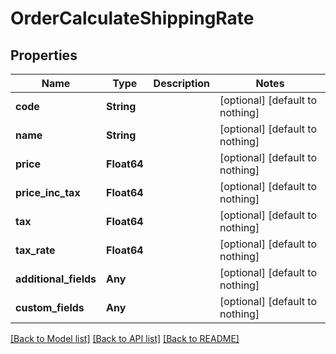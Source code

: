 # OrderCalculateShippingRate


## Properties
Name | Type | Description | Notes
------------ | ------------- | ------------- | -------------
**code** | **String** |  | [optional] [default to nothing]
**name** | **String** |  | [optional] [default to nothing]
**price** | **Float64** |  | [optional] [default to nothing]
**price_inc_tax** | **Float64** |  | [optional] [default to nothing]
**tax** | **Float64** |  | [optional] [default to nothing]
**tax_rate** | **Float64** |  | [optional] [default to nothing]
**additional_fields** | **Any** |  | [optional] [default to nothing]
**custom_fields** | **Any** |  | [optional] [default to nothing]


[[Back to Model list]](../README.md#models) [[Back to API list]](../README.md#api-endpoints) [[Back to README]](../README.md)


